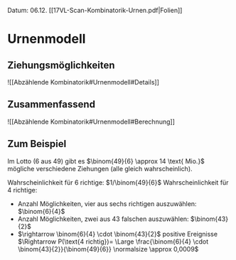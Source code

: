 Datum: 06.12.
[[17VL-Scan-Kombinatorik-Urnen.pdf|Folien]]

# Urnenmodell
## Ziehungsmöglichkeiten
![[Abzählende Kombinatorik#Urnenmodell#Details]]

## Zusammenfassend
![[Abzählende Kombinatorik#Urnenmodell#Berechnung]]

## Zum Beispiel
Im Lotto (6 aus 49) gibt es $\binom{49}{6} \approx 14 \text{ Mio.}$ mögliche verschiedene Ziehungen (alle gleich wahrscheinlich).

Wahrscheinlichkeit für 6 richtige: $1/\binom{49}{6}$
Wahrscheinlichkeit für 4 richtige:
- Anzahl Möglichkeiten, vier aus sechs richtigen auszuwählen: $\binom{6}{4}$
- Anzahl Möglichkeiten, zwei aus 43 falschen auszuwählen: $\binom{43}{2}$
- $\rightarrow \binom{6}{4} \cdot \binom{43}{2}$ positive Ereignisse
$\Rightarrow P(\text{4 richtig})= \Large \frac{\binom{6}{4} \cdot \binom{43}{2}}{\binom{49}{6}} \normalsize \approx 0,0009$